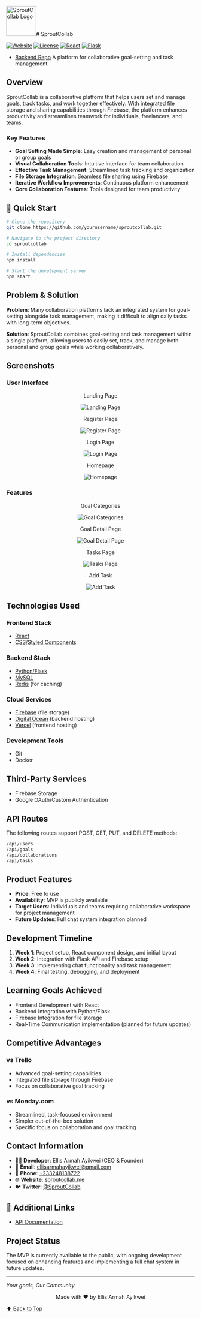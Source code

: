 <img src="./assets/logo512.png" width="80" height="80" alt="SproutCollab Logo"># SproutCollab

[![Website](https://img.shields.io/badge/Website-sproutcollab.me-blue)](https://sproutcollab.me)
[![License](https://img.shields.io/badge/License-MIT-green.svg)](https://opensource.org/licenses/MIT)
[![React](https://img.shields.io/badge/React-18.0.0-blue)](https://reactjs.org/)
[![Flask](https://img.shields.io/badge/Flask-2.0.0-lightgrey)](https://flask.palletsprojects.com/)

- [Backend Repo](https://github.com/Ellis-Ayikwei/Sprout-Collab-BE.git)
  A platform for collaborative goal-setting and task management.

## Overview

SproutCollab is a collaborative platform that helps users set and manage goals, track tasks, and work together effectively. With integrated file storage and sharing capabilities through Firebase, the platform enhances productivity and streamlines teamwork for individuals, freelancers, and teams.

### Key Features

- **Goal Setting Made Simple**: Easy creation and management of personal or group goals
- **Visual Collaboration Tools**: Intuitive interface for team collaboration
- **Effective Task Management**: Streamlined task tracking and organization
- **File Storage Integration**: Seamless file sharing using Firebase
- **Iterative Workflow Improvements**: Continuous platform enhancement
- **Core Collaboration Features**: Tools designed for team productivity

## 🚀 Quick Start

```bash
# Clone the repository
git clone https://github.com/yourusername/sproutcollab.git

# Navigate to the project directory
cd sproutcollab

# Install dependencies
npm install

# Start the development server
npm start
```

## Problem & Solution

**Problem**: Many collaboration platforms lack an integrated system for goal-setting alongside task management, making it difficult to align daily tasks with long-term objectives.

**Solution**: SproutCollab combines goal-setting and task management within a single platform, allowing users to easily set, track, and manage both personal and group goals while working collaboratively.

## Screenshots

### User Interface

<p align="center">
  Landing Page
</p>
<p align="center">
  <img src="./assets/screenshots/landing.png" alt="Landing Page">
</p>

<p align="center">
  Register Page
</p>
<p align="center">
  <img src="./assets/screenshots/register.png" alt="Register Page">
</p>

<p align="center">
  Login Page
</p>
<p align="center">
  <img src="./assets/screenshots/signin.png" alt="Login Page">
</p>

<p align="center">
  Homepage
</p>
<p align="center">
  <img src="./assets/screenshots/homepage.png" alt="Homepage">
</p>

### Features

<p align="center">
  Goal Categories
</p>
<p align="center">
  <img src="./assets/screenshots/goals.png" alt="Goal Categories">
</p>

<p align="center">
  Goal Detail Page
</p>
<p align="center">
  <img src="./assets/screenshots/goalpage.png" alt="Goal Detail Page">
</p>

<p align="center">
  Tasks Page
</p>
<p align="center">
  <img src="./assets/screenshots/tasks.png" alt="Tasks Page">
</p>

<p align="center">
  Add Task
</p>
<p align="center">
  <img src="./assets/screenshots/addtask.png" alt="Add Task">
</p>

## Technologies Used

### Frontend Stack

- [React](https://reactjs.org/)
- [CSS/Styled Components](https://styled-components.com/)

### Backend Stack

- [Python/Flask](https://flask.palletsprojects.com/)
- [MySQL](https://www.mysql.com/)
- [Redis](https://redis.io/) (for caching)

### Cloud Services

- [Firebase](https://firebase.google.com/) (file storage)
- [Digital Ocean](https://www.digitalocean.com/) (backend hosting)
- [Vercel](https://vercel.com/) (frontend hosting)

### Development Tools

- Git
- Docker

## Third-Party Services

- Firebase Storage
- Google OAuth/Custom Authentication

## API Routes

The following routes support POST, GET, PUT, and DELETE methods:

```bash
/api/users
/api/goals
/api/collaborations
/api/tasks
```

## Product Features

- **Price**: Free to use
- **Availability**: MVP is publicly available
- **Target Users**: Individuals and teams requiring collaborative workspace for project management
- **Future Updates**: Full chat system integration planned

## Development Timeline

1. **Week 1**: Project setup, React component design, and initial layout
2. **Week 2**: Integration with Flask API and Firebase setup
3. **Week 3**: Implementing chat functionality and task management
4. **Week 4**: Final testing, debugging, and deployment

## Learning Goals Achieved

- Frontend Development with React
- Backend Integration with Python/Flask
- Firebase Integration for file storage
- Real-Time Communication implementation (planned for future updates)

## Competitive Advantages

### vs Trello

- Advanced goal-setting capabilities
- Integrated file storage through Firebase
- Focus on collaborative goal tracking

### vs Monday.com

- Streamlined, task-focused environment
- Simpler out-of-the-box solution
- Specific focus on collaboration and goal tracking

## Contact Information

- 👨‍💻 **Developer**: Ellis Armah Ayikwei (CEO & Founder)
- 📧 **Email**: [ellisarmahayikwei@gmail.com](mailto:ellisarmahayikwei@gmail.com)
- 📱 **Phone**: [+233248138722](tel:+233248138722)
- 🌐 **Website**: [sproutcollab.me](https://sproutcollab.me)
- 🐦 **Twitter**: [@SproutCollab](https://twitter.com/SproutCollab)

## 🔗 Additional Links

- [API Documentation](https://api.sproutcollab.me/docs)

## Project Status

The MVP is currently available to the public, with ongoing development focused on enhancing features and implementing a full chat system in future updates.

---

_Your goals, Our Community_

<p align="center">Made with ❤️ by Ellis Armah Ayikwei</p>

[⬆ Back to Top](#sproutcollab)
